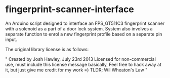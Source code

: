 # fingerprint-scanner-interface
An Arduino script designed to interface an FPS_GT511C3 fingerprint scanner with a solenoid as a part of a door lock system. System also involves a separate function to enrol a new fingerprint profile based on a separate pin input.


The original library license is as follows:

" Created by Josh Hawley, July 23rd 2013 Licensed for non-commercial use, must include this license message basically, Feel free to hack away at it, but just give me credit for my work =) TLDR; Wil Wheaton's Law "
